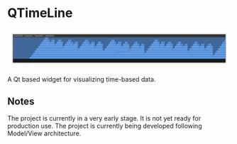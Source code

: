 # QTimeLine

![Screenshot](doc/img/profiler_timeline.png)

A Qt based widget for visualizing time-based data.

## Notes

The project is currently in a very early stage. It is not yet ready for production use.
The project is currently being developed following Model/View architecture.
